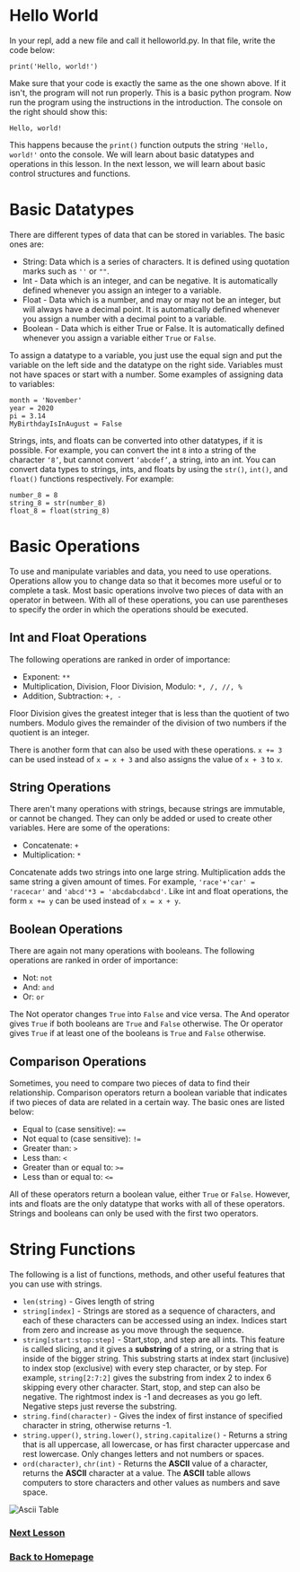 # Hello World
In your repl, add a new file and call it helloworld.py. In that file, write the code below:

`print('Hello, world!')`

Make sure that your code is exactly the same as the one shown above. If it isn't, the program will not run properly. This is a basic python program. Now run the program using the instructions in the introduction. The console on the right should show this:

`Hello, world!`

This happens because the `print()` function outputs the string `'Hello, world!'` onto the console. We will learn about basic datatypes and operations in this lesson. In the next lesson, we will learn about basic control structures and functions.

# Basic Datatypes
There are different types of data that can be stored in variables. The basic ones are:
- String: Data which is a series of characters. It is defined using quotation marks such as `''` or `""`.
- Int - Data which is an integer, and can be negative. It is automatically defined whenever you assign an integer to a variable.
- Float - Data which is a number, and may or may not be an integer, but will always have a decimal point. It is automatically defined whenever you assign a number with a decimal point to a variable.
- Boolean - Data which is either True or False. It is automatically defined whenever you assign a variable either `True` or `False`.

To assign a datatype to a variable, you just use the equal sign and put the variable on the left side and the datatype on the right side. Variables must not have spaces or start with a number. Some examples of assigning data to variables:
```
month = 'November'
year = 2020
pi = 3.14
MyBirthdayIsInAugust = False
```

Strings, ints, and floats can be converted into other datatypes, if it is possible. For example, you can convert the int `8` into a string of the character `‘8’`, but cannot convert `‘abcdef’`, a string, into an int. You can convert data types to strings, ints, and floats by using the `str()`, `int()`, and `float()` functions respectively. For example:
```
number_8 = 8
string_8 = str(number_8)
float_8 = float(string_8)
```

# Basic Operations
To use and manipulate variables and data, you need to use operations. Operations allow you to change data so that it becomes more useful or to complete a task. Most basic operations involve two pieces of data with an operator in between. With all of these operations, you can use parentheses to specify the order in which the operations should be executed. 

## Int and Float Operations
The following operations are ranked in order of importance:
- Exponent: `**`
- Multiplication, Division, Floor Division, Modulo: `*, /, //, %`
- Addition, Subtraction: `+, -`

Floor Division gives the greatest integer that is less than the quotient of two numbers. Modulo gives the remainder of the division of two numbers if the quotient is an integer.

There is another form that can also be used with these operations. `x += 3` can be used instead of `x = x + 3` and also assigns the value of `x + 3` to `x`.

## String Operations
There aren't many operations with strings, because strings are immutable, or cannot be changed. They can only be added or used to create other variables. Here are some of the operations:
- Concatenate: `+`
- Multiplication: `*`

Concatenate adds two strings into one large string. Multiplication adds the same string a given amount of times. For example, `'race'+'car' = 'racecar'` and `'abcd'*3 = 'abcdabcdabcd'`. Like int and float operations, the form `x += y` can be used instead of `x = x + y`.

## Boolean Operations
There are again not many operations with booleans. The following operations are ranked in order of importance:
- Not: `not`
- And: `and`
- Or: `or`

The Not operator changes `True` into `False` and vice versa. The And operator gives `True` if both booleans are `True` and `False` otherwise. The Or operator gives `True` if at least one of the booleans is `True` and `False` otherwise.

## Comparison Operations
Sometimes, you need to compare two pieces of data to find their relationship. Comparison operators return a boolean variable that indicates if two pieces of data are related in a certain way. The basic ones are listed below:
- Equal to (case sensitive): `==`
- Not equal to (case sensitive): `!=`
- Greater than: `>`
- Less than: `<`
- Greater than or equal to: `>=`
- Less than or equal to: `<=`

All of these operators return a boolean value, either `True` or `False`. However, ints and floats are the only datatype that works with all of these operators. Strings and booleans can only be used with the first two operators.

# String Functions
The following is a list of functions, methods, and other useful features that you can use with strings.
- `len(string)` - Gives length of string
- `string[index]` - Strings are stored as a sequence of characters, and each of these characters can be accessed using an index. Indices start from zero and increase as you move through the sequence.
- `string[start:stop:step]` - Start,stop, and step are all ints. This feature is called slicing, and it gives a **substring** of a string, or a string that is inside of the bigger string. This substring starts at index start (inclusive) to index stop (exclusive) with every step character, or by step. For example, `string[2:7:2]` gives the substring from index 2 to index 6 skipping every other character. Start, stop, and step can also be negative. The rightmost index is -1 and decreases as you go left. Negative steps just reverse the substring.
- `string.find(character)` - Gives the index of first instance of specified character in string, otherwise returns -1.
- `string.upper()`, `string.lower()`, `string.capitalize()` - Returns a string that is all uppercase, all lowercase, or has first character uppercase and rest lowercase. Only changes letters and not numbers or spaces.
- `ord(character)`, `chr(int)` - Returns the **ASCII** value of a character, returns the **ASCII** character at a value. The **ASCII** table allows computers to store characters and other values as numbers and save space.
<img src="http://www.asciitable.com/index/asciifull.gif" alt="Ascii Table"/>

### [Next Lesson](lesson2.md)
### [Back to Homepage](README.md)
